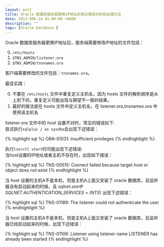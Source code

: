 ```yaml
---
layout: post
title: Oracle 数据库服务器更换IP地址后常见错误分析和处理方法
date: 2013-096-14 01:00:00 +0800
description: ""
tags: [Oracle Database ]
---
```



Oracle 数据库服务器更换IP地址后，服务端需要修改IP地址的文件包括：

0.  `/etc/hosts`
0.  `$TNS_ADMIN/listener.ora`
0.  `$TNS_ADMIN/tnsnames.ora`

客户端需要修改的文件包括：`tnsnames.ora`。

最佳实践：

0.  不要在 `/etc/hosts` 文件中重复定义主机名，因为 hosts 文件的解析顺序是从上到下的，重复定义可能出现与期望不一致的结果。
0.  最好的做法是在 hosts 文件中定义主机名，在 listener.ora,tnsnames.ora 中使用该主机名

listener.ora 文件中的 host 设置不对时，常见的错误如下:    
尝试执行`sqlplus / as sysdba`会出现下述错误：

{% highlight sql %}
ORA-01031: insufficient privileges
{% endhighlight %}

执行`lsnrctl start`时可能出现下述错误:    
当host设置的IP地址或者主机不存在时，出现如下错误：

{% highlight sql %}
TNS-00515: Connect failed because target host or object does not exist
{% endhighlight %}


当 host 设置的主机A不是本机，但是主机A上面又安装了 oracle 数据库，且监听器没有启动起来的时候，且 *sqlnet.ora中SQLNET.AUTHENTICATION\_SERVICES = (NTS)* 出现下述错误：

{% highlight sql %}
TNS-01189: The listener could not authenticate the user
{% endhighlight %}


当 host 设置的主机A不是本机，但是主机A上面又安装了 oracle 数据库，且监听器已经启动起来的时候，出现下述错误：

{% highlight sql %}
TNS-01106: Listener using listener name LISTENER has already been started
{% endhighlight %}
